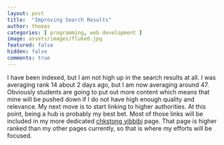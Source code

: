 ```yaml
---
layout: post
title:  "Improving Search Results"
author: thomas
categories: [ programming, web development ]
image: assets/images/fluke0.jpg
featured: false
hidden: false
comments: true
---
```

I have been indexed, but I am not high up in the search results at all. I was averaging rank 14 about 2 days ago, but I am now averaging around 47. Obviously students are going to put out more content which means that mine will be pushed down if I do not have high enough quality and relevance. My next move is to start linking to higher authorities. At this point, being a hub is probably my best bet. Most of those links will be included in my more dedicated [chkstong yibbibi](http://www.thomasstep.me/chkstongyibbibi.html) page. That page is higher ranked than my other pages currently, so that is where my efforts will be focused.
